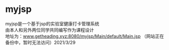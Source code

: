 # myjsp
myjsp是一个基于jsp的实验室健康打卡管理系统<br/>
由本人和另外两位同学共同编写作为课程设计<br/>
地址为：www.getheading.xyz:8080/myjsp/Main/default/Main.jsp （网站正在备份中，暂时无法访问）2021/3/29
